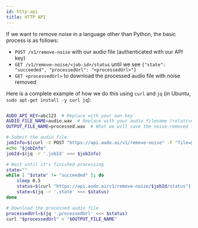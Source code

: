 ```yaml
---
id: http-api
title: HTTP API
---
```


If we want to remove noise in a language other than Python, the basic process is as follows:

 - `POST /v1/remove-noise` with our audio file (authenticated with our API key)
 - `GET /v1/remove-noise/<job-id>/status` until we see `{"state": "succeeded", "processedUrl": "<processedUrl>"}`
 - `GET <processedUrl>` to download the processed audio file with noise removed

Here is a complete example of how we do this using `curl` and `jq` (in Ubuntu, `sudo apt-get install -y curl jq`):

```bash

AUDO_API_KEY=abc123  # Replace with your own key
AUDIO_FILE_NAME=audio.wav  # Replace with your audio filename (relative to current dir)
OUTPUT_FILE_NAME=processed.wav  # What we will save the noise-removed file to

# Submit the audio file
jobInfo=$(curl -X POST "https://api.audo.ai/v1/remove-noise" -F "file=@$AUDIO_FILE_NAME" -H "Authorization: Bearer $AUDO_API_KEY")
echo "$jobInfo"
jobId=$(jq -r '.jobId' <<< $jobInfo)

# Wait until it's finished processing
state=""
while [ "$state" != "succeeded" ]; do
    sleep 0.5
    status=$(curl "https://api.audo.ai/v1/remove-noise/$jobId/status")
    state=$(jq -r '.state' <<< $status)
done

# Download the processed audio file
processedUrl=$(jq '.processedUrl' <<< $status)
curl "$processedUrl" > "$OUTPUT_FILE_NAME"

```